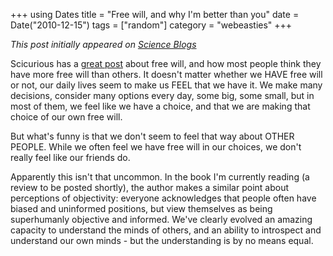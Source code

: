 +++
using Dates
title = "Free will, and why I'm better than you"
date = Date("2010-12-15")
tags = ["random"]
category = "webeasties"
+++

_This post initially appeared on [Science Blogs](http://scienceblogs.com/webeasties)_

Scicurious has a [great post](http://scientopia.org/blogs/scicurious/2010/12/15/we-really-do-believe-weve-got-more-free-will-than-the-other-guy/) about free will, and how most people think they have more free will than others. 
 It doesn't matter whether we HAVE free will or not, our daily lives seem to make us FEEL that we have it. We make many decisions, consider many options every day, some big, some small, but in most of them, we feel like we have a choice, and that we are making that choice of our own free will.

But what's funny is that we don't seem to feel that way about OTHER PEOPLE. While we often feel we have free will in our choices, we don't really feel like our friends do.

Apparently this isn't that uncommon. In the book I'm currently reading (a review to be posted shortly), the author makes a similar point about perceptions of objectivity: everyone acknowledges that people often have biased and uninformed positions, but view themselves as being superhumanly objective and informed. 
We've clearly evolved an amazing capacity to understand the minds of others, and an ability to introspect and understand our own minds - but the understanding is by no means equal.

      
  
